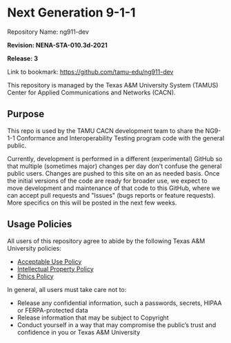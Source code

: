 # Next Generation 9-1-1

Repository Name:	ng911-dev

**Revision: NENA-STA-010.3d-2021**

**Release: 3**

Link to bookmark:	https://github.com/tamu-edu/ng911-dev

This repository is managed by the Texas A&M University System (TAMUS) Center for Applied Communications and Networks (CACN).

## Purpose
This repo is used by the TAMU CACN development team to share the NG9-1-1 Conformance and Interoperability Testing program code with the general public.

Currently, development is performed in a different (experimental) GitHub so that multiple (sometimes major) changes per day don't confuse the general public users.  Changes are pushed to this site on an as needed basis.  Once the initial versions of the code are ready for broader use, we expect to move development and maintenance of that code to this GitHub, where we can accept pull requests and "Issues" (bugs reports or feature requests). More specifics on this will be posted in the next few weeks.

## Usage Policies

All users of this repository agree to abide by the following Texas A&M University policies:
* [Acceptable Use Policy](https://rules-saps.tamu.edu/PDFs/29.01.03.M0.02.pdf)
* [Intellectual Property Policy](https://rules-saps.tamu.edu/PDFs/17.01.07.M0.01.pdf)
* [Ethics Policy](https://policies.tamus.edu/07-01.pdf)

In general, all users must take care not to:
* Release any confidential information, such a passwords, secrets, HIPAA or FERPA-protected data
* Release information that may be subject to Copyright
* Conduct yourself in a way that may compromise the public’s trust and confidence in you or Texas A&M University
